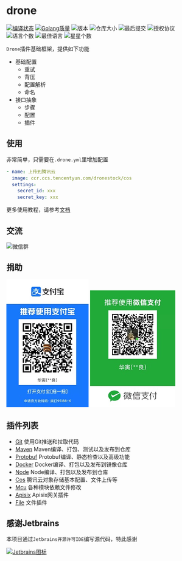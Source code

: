 # drone
[![编译状态](https://github.ruijc.com:20443/api/badges/dronestock/drone/status.svg)](https://github.ruijc.com:20443/dronestock/drone)
[![Golang质量](https://goreportcard.com/badge/github.com/dronestock/drone)](https://goreportcard.com/report/github.com/dronestock/drone)
![版本](https://img.shields.io/github/go-mod/go-version/dronestock/drone)
![仓库大小](https://img.shields.io/github/repo-size/dronestock/drone)
![最后提交](https://img.shields.io/github/last-commit/dronestock/drone)
![授权协议](https://img.shields.io/github/license/dronestock/drone)
![语言个数](https://img.shields.io/github/languages/count/dronestock/drone)
![最佳语言](https://img.shields.io/github/languages/top/dronestock/drone)
![星星个数](https://img.shields.io/github/stars/dronestock/drone?style=social)

`Drone`插件基础框架，提供如下功能

- 基础配置
    - 重试
    - 背压
    - 配置解析
    - 命名
- 接口抽象
    - 步骤
    - 配置
    - 插件

## 使用

非常简单，只需要在`.drone.yml`里增加配置

```yaml
- name: 上传到腾讯云
  image: ccr.ccs.tencentyun.com/dronestock/cos
  settings:
    secret_id: xxx
    secret_key: xxx
```

更多使用教程，请参考[文档](https://www.dronestock.tech/plugin/custom/start)

## 交流

![微信群](https://www.dronestock.tech/communication/wxwork.jpg)

## 捐助

![支持宝](https://github.com/storezhang/donate/raw/master/alipay-small.jpg)
![微信](https://github.com/storezhang/donate/raw/master/weipay-small.jpg)

## 插件列表

- [Git](https://www.dronestock.tech/plugin/stock/git) 使用Git推送和拉取代码
- [Maven](https://www.dronestock.tech/plugin/stock/maven) Maven编译、打包、测试以及发布到仓库
- [Protobuf](https://www.dronestock.tech/plugin/stock/protobuf) Protobuf编译、静态检查以及高级功能
- [Docker](https://www.dronestock.tech/plugin/stock/docker) Docker编译、打包以及发布到镜像仓库
- [Node](https://www.dronestock.tech/plugin/stock/node) Node编译、打包以及发布到仓库
- [Cos](https://www.dronestock.tech/plugin/stock/cos) 腾讯云对象存储基本配置、文件上传等
- [Mcu](https://www.dronestock.tech/plugin/stock/mcu) 各种模块依赖文件修改
- [Apisix](https://www.dronestock.tech/plugin/stock/apisix) Apisix网关插件
- [File](https://www.dronestock.tech/plugin/stock/file) 文件插件

## 感谢Jetbrains

本项目通过`Jetbrains开源许可IDE`编写源代码，特此感谢

[![Jetbrains图标](https://resources.jetbrains.com/storage/products/company/brand/logos/jb_beam.svg)](https://www.jetbrains.com/?from=dronestock/drone)
